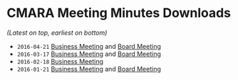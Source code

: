 # CMARA Meeting Minutes Downloads
_(Latest on top, earliest on bottom)_

- `2016-04-21` [Business Meeting](https://share.cranstonide.com/w1ide/cmara/meeting-minutes/2016-04-21-business-meeting.pdf) and [Board Meeting](https://share.cranstonide.com/w1ide/cmara/meeting-minutes/2016-04-21-board-meeting.pdf)
- `2016-03-17` [Business Meeting](https://share.cranstonide.com/w1ide/cmara/meeting-minutes/2016-03-17-business-meeting.pdf) and [Board Meeting](https://share.cranstonide.com/w1ide/cmara/meeting-minutes/2016-03-17-board-meeting.pdf)
- `2016-02-18` [Business Meeting](https://share.cranstonide.com/w1ide/cmara/meeting-minutes/2016-02-18-business-meeting.pdf)
- `2016-01-21` [Business Meeting](https://share.cranstonide.com/w1ide/cmara/meeting-minutes/2016-01-21-business-meeting.pdf) and [Board Meeting](https://share.cranstonide.com/w1ide/cmara/meeting-minutes/2016-01-21-board-meeting.pdf)
